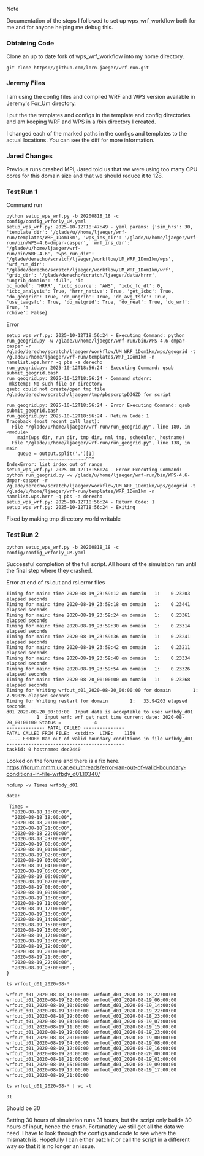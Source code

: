 > [!NOTE]
> Documentation of the steps I followed to set up wps_wrf_workflow both for me and for anyone helping me debug this.


### Obtaining Code

Clone an up to date fork of wps_wrf_workflow into my home directory.

`git clone https://github.com/lorn-jaeger/wrf-run.git`

### Jeremy Files

I am using the config files and compiled WRF and WPS version available in Jeremy's For_Um directory. 

I put the the templates and configs in the template and config directories and am keeping WRF and WPS in a /bin directory I created.

I changed each of the marked paths in the configs and templates to the actual locations. You can see the diff for more information.

### Jared Changes

Previous runs crashed MPI, Jared told us that we were using too many CPU cores for this domain size and that we should reduce it to 128.


### Test Run 1

Command run

```
python setup_wps_wrf.py -b 20200818_18 -c config/config_wrfonly_UM.yaml
setup_wps_wrf.py: 2025-10-12T18:47:49 - yaml params: {'sim_hrs': 30, 'template_dir': '/glade/u//home/ljaeger/wrf-run/templates/WRF_1Dom1km', 'wps_ins_dir': '/glade/u/home/ljaeger/wrf-run/bin/WPS-4.6-dmpar-casper', 'wrf_ins_dir': '/glade/u/home/ljaeger/wrf-
run/bin/WRF-4.6', 'wps_run_dir': '/glade/derecho/scratch/ljaeger/workflow/UM_WRF_1Dom1km/wps', 'wrf_run_dir': '/glade/derecho/scratch/ljaeger/workflow/UM_WRF_1Dom1km/wrf', 'grib_dir': '/glade/derecho/scratch/ljaeger/data/hrrr', 'ungrib_domain': 'full', 'ic
bc_model': 'HRRR', 'icbc_source': 'AWS', 'icbc_fc_dt': 0, 'icbc_analysis': True, 'hrrr_native': True, 'get_icbc': True, 'do_geogrid': True, 'do_ungrib': True, 'do_avg_tsfc': True, 'use_tavgsfc': True, 'do_metgrid': True, 'do_real': True, 'do_wrf': True, 'a
rchive': False}
```

Error

```
setup_wps_wrf.py: 2025-10-12T18:56:24 - Executing Command: python run_geogrid.py -w /glade/u/home/ljaeger/wrf-run/bin/WPS-4.6-dmpar-casper -r /glade/derecho/scratch/ljaeger/workflow/UM_WRF_1Dom1km/wps/geogrid -t /glade/u/home/ljaeger/wrf-run/templates/WRF_1Dom1km -n namelist.wps.hrrr -q pbs -a derecho
run_geogrid.py: 2025-10-12T18:56:24 - Executing Command: qsub submit_geogrid.bash
run_geogrid.py: 2025-10-12T18:56:24 - Command stderr:
 mkstemp: No such file or directory
qsub: could not create/open tmp file /glade/derecho/scratch/ljaeger/tmp/pbsscrptpDJGZD for script

run_geogrid.py: 2025-10-12T18:56:24 - Error Executing Command: qsub submit_geogrid.bash
run_geogrid.py: 2025-10-12T18:56:24 - Return Code: 1
Traceback (most recent call last):
  File "/glade/u/home/ljaeger/wrf-run/run_geogrid.py", line 180, in <module>
    main(wps_dir, run_dir, tmp_dir, nml_tmp, scheduler, hostname)
  File "/glade/u/home/ljaeger/wrf-run/run_geogrid.py", line 138, in main
    queue = output.split('.')[1]
            ~~~~~~~~~~~~~~~~~^^^
IndexError: list index out of range
setup_wps_wrf.py: 2025-10-12T18:56:24 - Error Executing Command: python run_geogrid.py -w /glade/u/home/ljaeger/wrf-run/bin/WPS-4.6-dmpar-casper -r /glade/derecho/scratch/ljaeger/workflow/UM_WRF_1Dom1km/wps/geogrid -t /glade/u/home/ljaeger/wrf-run/templates/WRF_1Dom1km -n namelist.wps.hrrr -q pbs -a derecho
setup_wps_wrf.py: 2025-10-12T18:56:24 - Return Code: 1
setup_wps_wrf.py: 2025-10-12T18:56:24 - Exiting
```

Fixed by making tmp directory world writable 

### Test Run 2

```
python setup_wps_wrf.py -b 20200818_18 -c config/config_wrfonly_UM.yaml
```

Successful completion of the full script. All hours of the simulation run until the final step where they crashed. 

Error at end of rsl.out and rsl.error files

```
Timing for main: time 2020-08-19_23:59:12 on domain   1:    0.23203 elapsed seconds
Timing for main: time 2020-08-19_23:59:18 on domain   1:    0.23441 elapsed seconds
Timing for main: time 2020-08-19_23:59:24 on domain   1:    0.23361 elapsed seconds
Timing for main: time 2020-08-19_23:59:30 on domain   1:    0.23314 elapsed seconds
Timing for main: time 2020-08-19_23:59:36 on domain   1:    0.23241 elapsed seconds
Timing for main: time 2020-08-19_23:59:42 on domain   1:    0.23211 elapsed seconds
Timing for main: time 2020-08-19_23:59:48 on domain   1:    0.23334 elapsed seconds
Timing for main: time 2020-08-19_23:59:54 on domain   1:    0.23326 elapsed seconds
Timing for main: time 2020-08-20_00:00:00 on domain   1:    0.23268 elapsed seconds
Timing for Writing wrfout_d01_2020-08-20_00:00:00 for domain        1:    7.99026 elapsed seconds
Timing for Writing restart for domain        1:   33.94203 elapsed seconds
d01 2020-08-20_00:00:00  Input data is acceptable to use: wrfbdy_d01
           1  input_wrf: wrf_get_next_time current_date: 2020-08-20_00:00:00 Status =           -4
-------------- FATAL CALLED ---------------
FATAL CALLED FROM FILE:  <stdin>  LINE:    1159
 ---- ERROR: Ran out of valid boundary conditions in file wrfbdy_d01
-------------------------------------------
taskid: 0 hostname: dec2440
```

Looked on the forums and there is a fix here. https://forum.mmm.ucar.edu/threads/error-ran-out-of-valid-boundary-conditions-in-file-wrfbdy_d01.10340/

```
ncdump -v Times wrfbdy_d01

data:

 Times =
  "2020-08-18_18:00:00",
  "2020-08-18_19:00:00",
  "2020-08-18_20:00:00",
  "2020-08-18_21:00:00",
  "2020-08-18_22:00:00",
  "2020-08-18_23:00:00",
  "2020-08-19_00:00:00",
  "2020-08-19_01:00:00",
  "2020-08-19_02:00:00",
  "2020-08-19_03:00:00",
  "2020-08-19_04:00:00",
  "2020-08-19_05:00:00",
  "2020-08-19_06:00:00",
  "2020-08-19_07:00:00",
  "2020-08-19_08:00:00",
  "2020-08-19_09:00:00",
  "2020-08-19_10:00:00",
  "2020-08-19_11:00:00",
  "2020-08-19_12:00:00",
  "2020-08-19_13:00:00",
  "2020-08-19_14:00:00",
  "2020-08-19_15:00:00",
  "2020-08-19_16:00:00",
  "2020-08-19_17:00:00",
  "2020-08-19_18:00:00",
  "2020-08-19_19:00:00",
  "2020-08-19_20:00:00",
  "2020-08-19_21:00:00",
  "2020-08-19_22:00:00",
  "2020-08-19_23:00:00" ;
}
```

```
ls wrfout_d01_2020-08-*

wrfout_d01_2020-08-18_18:00:00  wrfout_d01_2020-08-18_22:00:00  wrfout_d01_2020-08-19_02:00:00  wrfout_d01_2020-08-19_06:00:00  wrfout_d01_2020-08-19_10:00:00  wrfout_d01_2020-08-19_14:00:00  wrfout_d01_2020-08-19_18:00:00  wrfout_d01_2020-08-19_22:00:00
wrfout_d01_2020-08-18_19:00:00  wrfout_d01_2020-08-18_23:00:00  wrfout_d01_2020-08-19_03:00:00  wrfout_d01_2020-08-19_07:00:00  wrfout_d01_2020-08-19_11:00:00  wrfout_d01_2020-08-19_15:00:00  wrfout_d01_2020-08-19_19:00:00  wrfout_d01_2020-08-19_23:00:00
wrfout_d01_2020-08-18_20:00:00  wrfout_d01_2020-08-19_00:00:00  wrfout_d01_2020-08-19_04:00:00  wrfout_d01_2020-08-19_08:00:00  wrfout_d01_2020-08-19_12:00:00  wrfout_d01_2020-08-19_16:00:00  wrfout_d01_2020-08-19_20:00:00  wrfout_d01_2020-08-20_00:00:00
wrfout_d01_2020-08-18_21:00:00  wrfout_d01_2020-08-19_01:00:00  wrfout_d01_2020-08-19_05:00:00  wrfout_d01_2020-08-19_09:00:00  wrfout_d01_2020-08-19_13:00:00  wrfout_d01_2020-08-19_17:00:00  wrfout_d01_2020-08-19_21:00:00
```

```
ls wrfout_d01_2020-08-* | wc -l

31
```

Should be 30

Setting 30 hours of simulation runs 31 hours, but the script only builds 30 hours of input, hence the crash. Fortunatley we still get all the data we need. I have to look through the configs and code to see where the mismatch is. Hopefully I can either patch it or call the script in a different way so that it is no longer an issue. 





